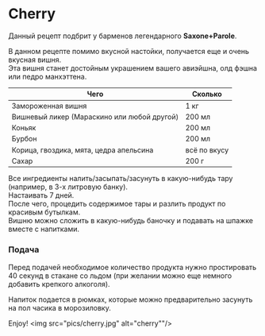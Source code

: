 # Cherry

Данный рецепт подбрит у барменов легендарного **Saxone+Parole**.  

В данном рецепте помимо вкусной настойки, получается еще и очень вкусная вишня.   
Эта вишня станет достойным украшением вашего авиэйшна, олд фэшна или педро манхэттена.

| Чего                         | Сколько      |
| ---------------------------- | ------------ |
| Замороженная вишня           | 1 кг       |
| Вишневый ликер (Мараскино или любой другой)| 200 мл      |
| Коньяк                   | 200 мл |
| Бурбон                   | 200 мл |
| Корица, гвоздика, мята, цедра апельсина| всё по вкусу |
| Сахар                    | 200 г |

Все ингредиенты налить/засыпать/засунуть в какую-нибудь тару (например, в 3-х литровую банку).  
Настаивать 7 дней.  
После чего, процедить содержимое тары и разлить продукт по красивым бутылкам.  
Вишню можно сложить в какую-нибудь баночку и подавать на шпажке вместе с напитками.

### Подача

Перед подачей необходимое количество продукта нужно простировать 40 секунд в стакане со льдом (при желании можно еще немного добавить крепкого алкоголя).   

Напиток подается в рюмках, которые можно предварительно засунуть на пол часика в морозиловку.    
  
Enjoy!
<img src="pics/cherry.jpg" alt="cherry""/>
